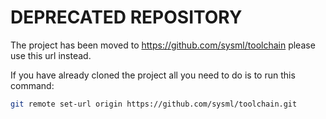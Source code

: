 # DEPRECATED REPOSITORY

The project has been moved to https://github.com/sysml/toolchain
please use this url instead.

If you have already cloned the project all you need to do is to run
this command:

```bash
git remote set-url origin https://github.com/sysml/toolchain.git
```
